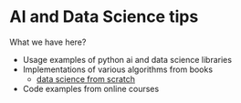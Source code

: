 # AI and Data Science tips

What we have here?

* Usage examples of python ai and data science libraries
* Implementations of various algorithms from books
    * [data science from scratch](ds-book/README.md)
* Code examples from online courses